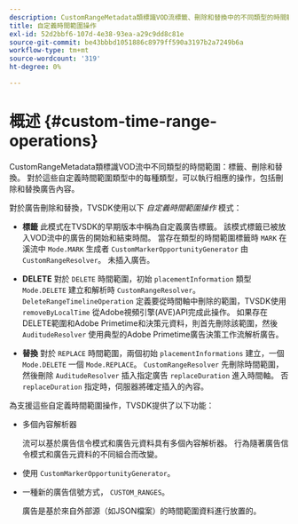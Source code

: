 ```yaml
---
description: CustomRangeMetadata類標識VOD流標籤、刪除和替換中的不同類型的時間範圍。 對於這些自定義時間範圍類型中的每種類型，可以執行相應的操作，包括刪除和替換廣告內容。
title: 自定義時間範圍操作
exl-id: 52d2bbf6-107d-4e38-93ea-a29c9dd8c81e
source-git-commit: be43bbbd1051886c8979ff590a3197b2a7249b6a
workflow-type: tm+mt
source-wordcount: '319'
ht-degree: 0%

---
```


# 概述 {#custom-time-range-operations}

CustomRangeMetadata類標識VOD流中不同類型的時間範圍：標籤、刪除和替換。 對於這些自定義時間範圍類型中的每種類型，可以執行相應的操作，包括刪除和替換廣告內容。

<!--<a id="section_1323C0BAC259424C85A6ACFB48FE77EC"></a>-->

對於廣告刪除和替換，TVSDK使用以下 *自定義時間範圍操作* 模式：

* **標籤** 此模式在TVSDK的早期版本中稱為自定義廣告標籤。 該模式標籤已被放入VOD流中的廣告的開始和結束時間。 當存在類型的時間範圍標籤時 `MARK` 在溪流中 `Mode.MARK` 生成者 `CustomMarkerOpportunityGenerator` 由 `CustomRangeResolver`。 未插入廣告。

* **DELETE** 對於 `DELETE` 時間範圍，初始 `placementInformation` 類型 `Mode.DELETE` 建立和解析時 `CustomRangeResolver`。 `DeleteRangeTimelineOperation` 定義要從時間軸中刪除的範圍，TVSDK使用 `removeByLocalTime` 從Adobe視頻引擎(AVE)API完成此操作。 如果存在DELETE範圍和Adobe Primetime和決策元資料，則首先刪除該範圍，然後 `AuditudeResolver` 使用典型的Adobe Primetime廣告決策工作流解析廣告。

* **替換** 對於 `REPLACE` 時間範圍，兩個初始 `placementInformations` 建立，一個 `Mode.DELETE` 一個 `Mode.REPLACE`。 `CustomRangeResolver` 先刪除時間範圍，然後刪除 `AuditudeResolver` 插入指定廣告 `replaceDuration` 進入時間軸。 否 `replaceDuration` 指定時，伺服器將確定插入的內容。

為支援這些自定義時間範圍操作，TVSDK提供了以下功能：

* 多個內容解析器

   流可以基於廣告信令模式和廣告元資料具有多個內容解析器。 行為隨著廣告信令模式和廣告元資料的不同組合而改變。
* 使用 `CustomMarkerOpportunityGenerator`。
* 一種新的廣告信號方式， `CUSTOM_RANGES`。

   廣告是基於來自外部源（如JSON檔案）的時間範圍資料進行放置的。
